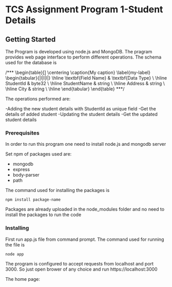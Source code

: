 # TCS Assignment Program 1-Student Details

## Getting Started

The Program is developed using node.js and MongoDB. The pragram provides web page interface to perform different operations. The schema used for the database is

/***
\begin{table}[]
\centering
\caption{My caption}
\label{my-label}
\begin{tabular}{|l|l|l|}
\hline
\textbf{Field Name} & \textbf{Data Type} \\ \hline
StudentId     & byte32  \\ \hline
StudentName     & string \\ \hline
Address     & string \\ \hline
City     & string \\ \hline
\end{tabular}
\end{table}
***/

The operations performed are:

-Adding the new student details with StudentId as unique field
-Get the details of added student
-Updating the student details
-Get the updated student details

### Prerequisites

In order to run this program one need to install node.js and mongodb server

 Set npm of packages used are:
* mongodb
* express
* body-parser
* path

The command used for installing the packages is 
```
npm install package-name
```
Packages are already uploaded in the node_modules folder and no need to install the packages to run the code

### Installing

First run app.js file from command prompt.
The command used for running the file is

```
node app
```

The program is configured to accept requests from localhost and port 3000. So just open brower of any choice and run https://localhost:3000

The home page:
